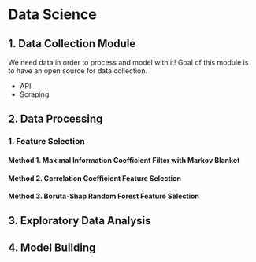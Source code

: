 # Data Science

## 1. Data Collection Module
We need data in order to process and model with it! Goal of this module is to have an open source for data collection.
- API
- Scraping
  
## 2. Data Processing
### 1. Feature Selection
#### Method 1. Maximal Information Coefficient Filter with Markov Blanket
#### Method 2. Correlation Coefficient Feature Selection
#### Method 3. Boruta-Shap Random Forest Feature Selection

## 3. Exploratory Data Analysis

## 4. Model Building



